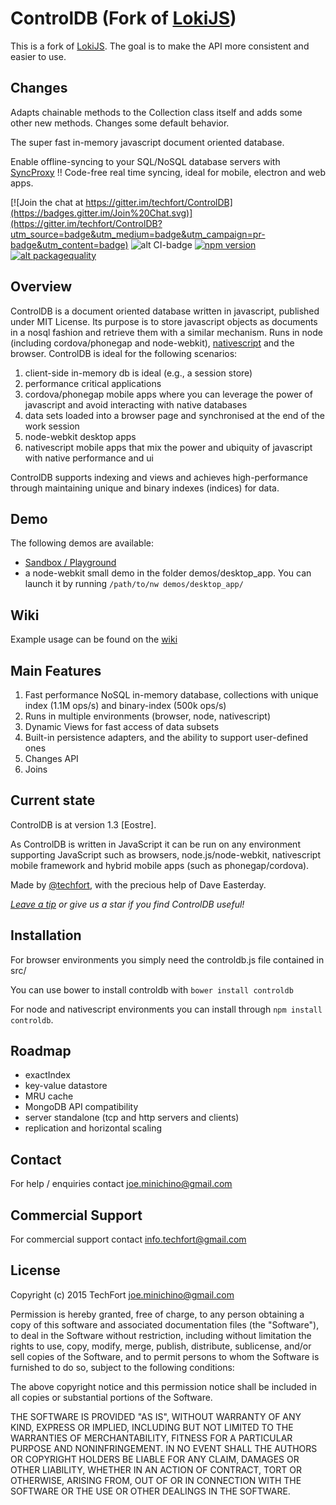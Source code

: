 # ControlDB (Fork of [LokiJS](https://github.com/techfort/LokiJS))

This is a fork of [LokiJS](https://github.com/techfort/LokiJS). The goal is to make the API more consistent and easier to use. 

## Changes
Adapts chainable methods to the Collection class itself and adds some other new methods. Changes some default behavior.


The super fast in-memory javascript document oriented database.

Enable offline-syncing to your SQL/NoSQL database servers with [SyncProxy](https://www.syncproxy.com) !! Code-free real time syncing, ideal for mobile, electron and web apps.

[![Join the chat at https://gitter.im/techfort/ControlDB](https://badges.gitter.im/Join%20Chat.svg)](https://gitter.im/techfort/ControlDB?utm_source=badge&utm_medium=badge&utm_campaign=pr-badge&utm_content=badge)
![alt CI-badge](https://travis-ci.org/techfort/ControlDB.svg?branch=master)
[![npm version](https://badge.fury.io/js/controldb.svg)](http://badge.fury.io/js/controldb)
[![alt packagequality](http://npm.packagequality.com/shield/controldb.svg)](http://packagequality.com/#?package=controldb)

## Overview

ControlDB is a document oriented database written in javascript, published under MIT License.
Its purpose is to store javascript objects as documents in a nosql fashion and retrieve them with a similar mechanism.
Runs in node (including cordova/phonegap and node-webkit),  [nativescript](http://www.nativescript.org) and the browser.
ControlDB is ideal for the following scenarios: 

1. client-side in-memory db is ideal (e.g., a session store)
2. performance critical applications
3. cordova/phonegap mobile apps where you can leverage the power of javascript and avoid interacting with native databases
4. data sets loaded into a browser page and synchronised at the end of the work session
5. node-webkit desktop apps
6. nativescript mobile apps that mix the power and ubiquity of javascript with native performance and ui

ControlDB supports indexing and views and achieves high-performance through maintaining unique and binary indexes (indices) for data.

## Demo

The following demos are available:
- [Sandbox / Playground](https://rawgit.com/techfort/ControlDB/master/examples/sandbox/ControlSandbox.htm)
- a node-webkit small demo in the folder demos/desktop_app. You can launch it by running `/path/to/nw demos/desktop_app/`

## Wiki

Example usage can be found on the [wiki](https://github.com/techfort/ControlDB/wiki)

## Main Features

1. Fast performance NoSQL in-memory database, collections with unique index (1.1M ops/s) and binary-index (500k ops/s)
2. Runs in multiple environments (browser, node, nativescript)
3. Dynamic Views for fast access of data subsets
4. Built-in persistence adapters, and the ability to support user-defined ones
5. Changes API
6. Joins

## Current state

ControlDB is at version 1.3 [Eostre].

As ControlDB is written in JavaScript it can be run on any environment supporting JavaScript such as browsers, node.js/node-webkit, nativescript mobile framework and hybrid mobile apps (such as phonegap/cordova).

Made by [@techfort](http://twitter.com/tech_fort), with the precious help of Dave Easterday. 

_[Leave a tip](https://gratipay.com/techfort/) or give us a star if you find ControlDB useful!_

## Installation

For browser environments you simply need the controldb.js file contained in src/

You can use bower to install controldb with `bower install controldb`

For node and nativescript environments you can install through `npm install controldb`.

## Roadmap

* exactIndex
* key-value datastore
* MRU cache
* MongoDB API compatibility
* server standalone (tcp and http servers and clients)
* replication and horizontal scaling

## Contact

For help / enquiries contact joe.minichino@gmail.com

## Commercial Support

For commercial support contact info.techfort@gmail.com

## License

Copyright (c) 2015 TechFort <joe.minichino@gmail.com>

Permission is hereby granted, free of charge, to any person obtaining a copy of this software and associated documentation files (the "Software"), to deal in the Software without restriction, including without limitation the rights to use, copy, modify, merge, publish, distribute, sublicense, and/or sell copies of the Software, and to permit persons to whom the Software is furnished to do so, subject to the following conditions:

The above copyright notice and this permission notice shall be included in all copies or substantial portions of the Software.

THE SOFTWARE IS PROVIDED "AS IS", WITHOUT WARRANTY OF ANY KIND, EXPRESS OR IMPLIED, INCLUDING BUT NOT LIMITED TO THE WARRANTIES OF MERCHANTABILITY, FITNESS FOR A PARTICULAR PURPOSE AND NONINFRINGEMENT. IN NO EVENT SHALL THE AUTHORS OR COPYRIGHT HOLDERS BE LIABLE FOR ANY CLAIM, DAMAGES OR OTHER LIABILITY, WHETHER IN AN ACTION OF CONTRACT, TORT OR OTHERWISE, ARISING FROM, OUT OF OR IN CONNECTION WITH THE SOFTWARE OR THE USE OR OTHER DEALINGS IN THE SOFTWARE.


